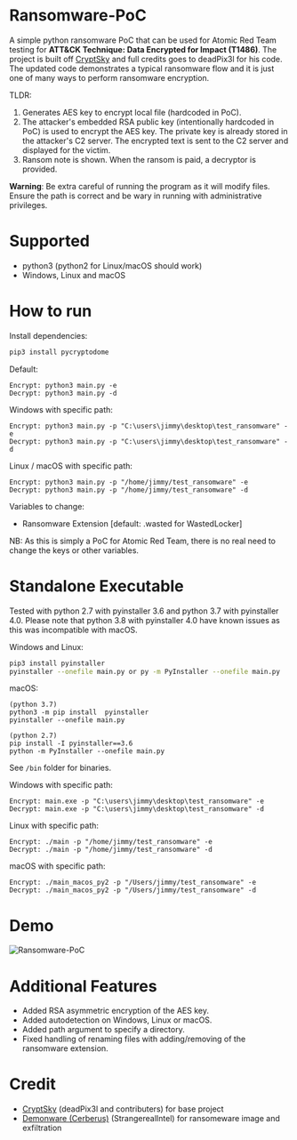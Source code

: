 # Ransomware-PoC
A simple python ransomware PoC that can be used for Atomic Red Team testing for **ATT&CK Technique: Data Encrypted for Impact (T1486)**. The project is built off [CryptSky](https://github.com/deadPix3l/CryptSky) and full credits goes to deadPix3l for his code. The updated code demonstrates a typical ransomware flow and it is just one of many ways to perform ransomware encryption.

 TLDR:
 1. Generates AES key to encrypt local file (hardcoded in PoC).
 2. The attacker's embedded RSA public key (intentionally hardcoded in PoC) is used to encrypt the AES key. The private key is already stored in the attacker's C2 server. The encrypted text is sent to the C2 server and displayed for the victim.
 3. Ransom note is shown. When the ransom is paid, a decryptor is provided. 
 
**Warning**: Be extra careful of running the program as it will modify files. Ensure the path is correct and be wary in running with administrative privileges.

# Supported
* python3 (python2 for Linux/macOS should work)
* Windows, Linux and macOS

# How to run
Install dependencies:
```bash
pip3 install pycryptodome
```

Default:
```
Encrypt: python3 main.py -e
Decrypt: python3 main.py -d
```

Windows with specific path:
```
Encrypt: python3 main.py -p "C:\users\jimmy\desktop\test_ransomware" -e
Decrypt: python3 main.py -p "C:\users\jimmy\desktop\test_ransomware" -d
```

Linux / macOS with specific path:
```
Encrypt: python3 main.py -p "/home/jimmy/test_ransomware" -e
Decrypt: python3 main.py -p "/home/jimmy/test_ransomware" -d
```

Variables to change:
* Ransomware Extension [default: .wasted for WastedLocker]

NB: As this is simply a PoC for Atomic Red Team, there is no real need to change the keys or other variables.

# Standalone Executable
Tested with python 2.7 with pyinstaller 3.6 and python 3.7 with pyinstaller 4.0. Please note that python 3.8 with pyinstaller 4.0 have known issues as this was incompatible with macOS.

Windows and Linux:
```bash
pip3 install pyinstaller
pyinstaller --onefile main.py or py -m PyInstaller --onefile main.py
```

macOS:
```
(python 3.7)
python3 -m pip install  pyinstaller
pyinstaller --onefile main.py

(python 2.7)
pip install -I pyinstaller==3.6
python -m PyInstaller --onefile main.py
```

See `/bin` folder for binaries.

Windows with specific path:
```
Encrypt: main.exe -p "C:\users\jimmy\desktop\test_ransomware" -e
Decrypt: main.exe -p "C:\users\jimmy\desktop\test_ransomware" -d
```

Linux with specific path:
```
Encrypt: ./main -p "/home/jimmy/test_ransomware" -e
Decrypt: ./main -p "/home/jimmy/test_ransomware" -d
```

macOS with specific path:
```
Encrypt: ./main_macos_py2 -p "/Users/jimmy/test_ransomware" -e
Decrypt: ./main_macos_py2 -p "/Users/jimmy/test_ransomware" -d
```

# Demo
![Ransomware-PoC](/demo/download.gif)

# Additional Features
* Added RSA asymmetric encryption of the AES key.
* Added autodetection on Windows, Linux or macOS.
* Added path argument to specify a directory.
* Fixed handling of renaming files with adding/removing of the ransomware extension.

# Credit
- [CryptSky](https://github.com/deadPix3l/CryptSky) (deadPix3l and contributers) for base project
- [Demonware (Cerberus)](https://github.com/StrangerealIntel/Cerberus/blob/abd7d069edc2009a33ae1102f54abc935452e766/Demonware/2020-09-15/Demonware.py)  (StrangerealIntel) for ransomeware image and exfiltration
